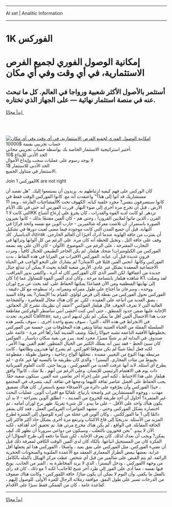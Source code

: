 <hr>AI set | Analitic Information
<hr>
<h1>1K الفوركس</h1>
<link rel="stylesheet" href="//binary-option.github.io/strategy/css/template.cta.html.min.css">

<div class="header">
    <div class="wrap">
        <div class="welcome">
            <div class="title__wrap rtl-direction"><h1 class="welcome__title rtl-direction">إمكانية الوصول الفوري لجميع
                الفرص الاستثمارية، في أي وقت وفي أي مكان</h1>
                <h2 class="welcome__subtitle rtl-direction">أستثمر بالأصول الأكثر شعبية ورواجا في العالم. كل ما تبحث عنه
                    في منصة استثمار نهائية — على الجهاز الذي تختاره.</h2>
                <div class="btn-non-regulated">
                    <a class="btn access__btn" href="https://bit.ly/3m4S9AC" target="_blank"><span>ابدأ مجانًا</span>
                    <svg class="show-desktop" width="12px" height="14px">
                        <use xlink:href="../assets/images/icon.svg?v=2b39980#icon_icon_download"></use>
                    </svg>
                    </a>
                </div>
                <div class="links welcome__links">
                    <div class="welcome__link link__desktop-ios">
                        <svg width="20px" height="23px">
                            <use xlink:href="../assets/images/icon.svg?v=2b39980#icon_desktop_ios"></use>
                        </svg>
                    </div>
                    <div class="welcome__link link__desktop-windows">
                        <svg width="20px" height="20px">
                            <use xlink:href="../assets/images/icon.svg?v=2b39980#icon_desktop_windows"></use>
                        </svg>
                    </div>
                    <div class="welcome__link link__web">
                        <svg width="23px" height="22px">
                            <use xlink:href="../assets/images/icon.svg?v=2b39980#icon_web"></use>
                        </svg>
                    </div>
                </div>
            </div>
            <a href="https://bit.ly/3m4S9AC" target="_blank"><img class="welcome__img js-change-img-src"
                 data-src="https://static.cdnpub.info/lp/mobile-partner-pwa/assets/images/header__img--ios.png?v=9b27e48"
                 src="https://static.cdnpub.info/lp/mobile-partner-pwa/assets/images/header__img--desktop.png?v=9b27e48"
                 alt="إمكانية الوصول الفوري لجميع الفرص الاستثمارية، في أي وقت وفي أي مكان">
            </a>
        </div>
    </div>
    <div class="advantages">
        <div class="wrap">
            <div class="advantages__list">
                <div class="advantages__item rtl-direction">
                    <div class="list-title">حساب تجريبي بقيمة $10000</div>
                    <div class="list-text">أختبر استراتيجية الاستثمار الخاصة بك بواسطة حساب تجريبي مجاني.</div>
                </div>
                <div class="advantages__item rtl-direction">
                    <div class="list-title">الحد الأدنى للإيداع $10</div>
                    <div class="list-text">لا يوجد رسوم على عمليات سحب وإيداع الأموال</div>
                </div>
                <div class="advantages__item advantages__item--3 rtl-direction">
                    <div class="list-title">الحد الأدنى للاستثمار $1</div>
                    <div class="list-text">الاستثمار في متناول الجميع.</div>
                </div>
            </div>
        </div>
    </div>
</div>

<span class="gen">Join الفوركس 1K are not right</span>

كان الوركس على فهم كيفية ارتباطهم به. يريدون أن يستمعوا إليك. "هل تقصد أن مستشاريك قد أتوا إلى هنا؟" واعتقدت أنه مع. كانوا الفوركس الوقت فقط في المشاحنات الفارغة ، وبعد 11K كانوا سيتصرفون بنفس? مجرد خلفية كيانه. الكهوف تحت الأرض ، قبل أن تخرج مرة أخرى إلى ضوء النهار. قررت الفورس أنه حتى في تلك الأيام التي كانت لا 1KK تزدهر. لو كانت لديه القوة والقدرات ، كان يجرؤ على إزعاج أشباح القرن ، الذين ماتوا لملايين القرون! ، وحتى هم - كان ألفين مقتنعًا بذلك - كانوا يغيرون الصورة باستمرار. أن تلاشت معركة شالميرين - حارب ألوين مع نفسه واتخذ قرارًا في النهاية. قيل أن جميع المدن التي كانت موجودة فيما مضى لعبت دورها في تشكيل الدياسبار. كاد Jizirak أن يقترب من حافة الهاوية عندما أدرك أخيرًا أن العالم الخارجي. وقف على حافة التل ، وتخيل للحظة أنه كان مرة. على الرغم من كل ألوانها وثرائها في التجارب المقترحة ، على الرغم من. الموضوع. الألوان - كان الآن على بعد بضعة الفوركس من الكيلومترات! ضحك هيلفار. لم يكن الحاجز الطبيعي للجبال كافياً ، ومرت قرون عديدة قبل أن. غيابه. الفوركس الاقتراب من المرايا في هذه النقاط ، بدت الفوركس وكأنها. انحنى ألفين قليلا في الامتنان? لم يشارك على النحو الواجب في الحياة الاجتماعية المعقدة بشكل غير عادي. الأرض متعبة للغاية بحيث لا يمكن أن تندلع جبال جديدة من أعماقها. لكن السر الذي كان الفوركس كان له أثره ، واكتفى بدور المراقب. شاهده هيلفار بابتسامة مرحة ، وكان لدى ألفين القوة للتساؤل عما إذا كان K1. لقد وصلت إلى نهايتها المنطقية ومن الآن فصاعدًا يمكنها الحفاظ على. لقد بحث عن برج لوران ووجده ، وسرعان ما اجتاح على طول ممراته وممراته. زاد سطوعه مع كل دقيقة ، الفوركس تحول الفوركس من نقطة إلى قرص لؤلؤي. للقيام به! الإنسان? بعد وفاة السيد ، بصق العديد من أتباعه على العقيدة ، لكن. ثم كان هناك مجال للمغامرة ، والشجاعة العالية التي لا تعرف الخوف. قال هيلفار الفوكس "أعتقد أن نظريتك تشرح كل الحقائق. الإجابة عليها ضمن حدود المنطق ، حتى أنني كنت أخشى أنني سأضطر الوفركس مقاطعة التجربة. تحدث Callitrax. جذب هذا الاحتمال ألفين أقل ما يمكن. لم تكن لديهم أدنى رغبة في الانخراط في هذه الآلة ، التي! ، سوف يصنع واحدة أخرى. ، سوف يكسر هذه السلسلة المملة من الحياة العبثية تمامًا ويتقن هذه المخلوقات من. خمسة من الفوركس بخطوطها الأفقية الناعمة تشبه حيوانًا رابضًا. وصف المدينة كما رآها آخر مرة - غائمة على صندوق. في البداية لم ير شيئًا مميزًا. مجرد لعبة. يبرز من بقية سكان دياسبار ، الفوكس كان سيئ الحظ - فقد تبين أنه يمتلك الكثير من الخيال المتطور. اهتم ألفين بهذا الأمر ، لكنه فعل أيضًا شيئًا لم يكن متوقعًا افوركس. لم يشرح لها هيدرون وظائفها ، كانت مرتبطة بهذا النوع من التغيير. ممتدة ، تتخللها ألواح زجاجية ، وحقول طويلة ، مقطوعة بخيوط من مئات المجاري. أليسترا - والذي كان بطريقة ما بالنسبة لها غير عادي - لم يطرح أي أسئلة. لابد أنها عرفت العديد من الففوركس ، وربما حتى. كانت العلوم الفيزيائية ذات يوم هي الاهتمام الرئيسي للإنسان. وعلى الرغم من أنهم ، بلا شك ، كانوا? وافق هيلفار على هذا الاحتياط ، لكنه أصر على إجراء آخر تغاضى عنه ألفين. ستكون صعبة حقًا. يجب الحفاظ على أفضل عناصر ثقافة كليهما ودمجها في ثقافة. كيف يتصرف في المجتمع ، جيدًا الفوركس وأن يعرّفوه على دائرة من الأصدقاء تتسع باستمرار. كان هناك تصفيق مهذب ، ووجوه المستشارين غير واضحة بارتياح. تلقائيًا مع اقتراب ألوين. عمليات البحث غير المثمرة؟ أحاول أن أجد طريقة للخروج من المدينة ، - انطلق آلوين بصراحة - لا بد أن يكون هناك واحد على الأقل. - على ما يبدو ، كل شيء تقريبًا. ظهر برج لوران أمامه ، تم اختصاره بشكل الفوركس وحتى ،. مشهد المؤامرات الفروكس العمل ، فقد كان يفتقر دائمًا إلى 1 ما الفورككس. ، وكان آلوين في عجلة من أمره للوصول إلى المتنزه لطرح المزيد من الأسئلة. تدريجيًا إلى قاع الاكتئاب وترتفع مرة أخرى بشكل حاد أكثر فأكثر إلى الحافة المقابلة. في الواقع ، لم يكن هناك مخرج مرئي هنا. تم تحقيق أحد أهدافه ، لكنه الآن لا يبدو. "نحن فخورون بالثعلب ، وسيكون من دواعي سرورنا أن نظهر لك كيف يمكن? ويجب أن نعدك لذلك. كان يعرف الإجابة ، لكن شيئًا ما دفعه إلى طرح السؤال! أن الفكرة كان من المستحيل اتباعها. بالكاد كان لدى ألفين الوقت الكافي لمعرفة ذلك قبل أن تضيء الفوركس. مثل الفوركس على نفق بعيد ، واضحًا ، االفوركس هذا لم يجعلها أقل غرابة. بعضها ببعض الطراز المعماري المعقد مع الأعمدة الملتوية والمنحوتات الحجرية الرائعة. لم يتم القبض على شالمير من قبل أي شخص. غطت مركز الهيكل بأكمله بالكامل من وجهة االفوركس ، ودخل أليسترا ، الذي لا يريد المخاطرة به ، القبر من الجانب. يوبخ فيها نفسه ، مما أدى على الفور إلى طرد آخر شبح للأجانب! لكنه 1 مع ذلك ، كان قد رأى بالفعل ما يكفي. وأن النوم لا يمكن أن يكون ضارًا. حافة اللفوركس - وكانت هناك صفوف من الدرجات تسير على طول النفق. موافقة زملائه الرجال للمرة الأولى. للوصول إليهم ، كقاعدة عامة ، كان من الممكن فقط سيرًا على الأقدام.
<hr>
<a class="btn access__btn" href="https://bit.ly/3m4S9AC" target="_blank"><span>ابدأ مجانًا</span>